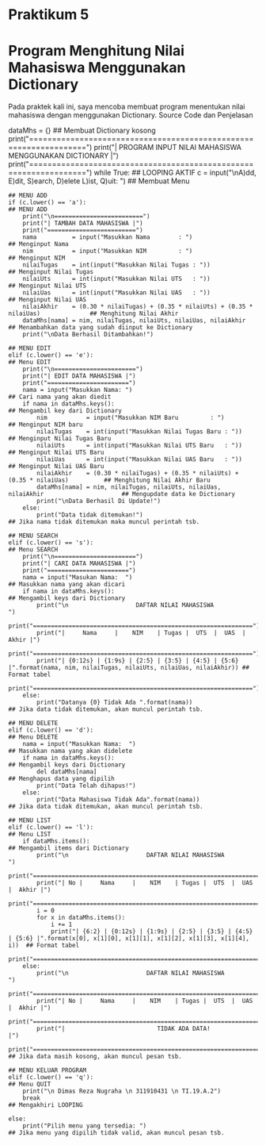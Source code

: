 # Praktikum 5
# Program Menghitung Nilai Mahasiswa Menggunakan Dictionary
Pada praktek kali ini, saya mencoba membuat program menentukan nilai mahasiswa dengan menggunakan Dictionary.
Source Code dan Penjelasan

dataMhs = {}                                                                                     ## Membuat Dictionary kosong
print("==================================================================")
print("|      PROGRAM INPUT NILAI MAHASISWA MENGGUNAKAN DICTIONARY      |")
print("==================================================================")
while True:                                                                                      ## LOOPING AKTIF
    c = input("\nA)dd, E)dit, S)earch, D)elete L)ist, Q)uit: ")                                  ## Membuat Menu
    
    ## MENU ADD
    if (c.lower() == 'a'):                                                                       ## MENU ADD
        print("\n=========================")
        print("| TAMBAH DATA MAHASISWA |")
        print("=========================")
        nama          = input("Masukkan Nama        : ")                                         ## Menginput Nama
        nim           = input("Masukkan NIM         : ")                                         ## Menginput NIM
        nilaiTugas    = int(input("Masukkan Nilai Tugas : "))                                    ## Menginput Nilai Tugas
        nilaiUts      = int(input("Masukkan Nilai UTS   : "))                                    ## Menginput Nilai UTS
        nilaiUas      = int(input("Masukkan Nilai UAS   : "))                                    ## Menginput Nilai UAS
        nilaiAkhir    = (0.30 * nilaiTugas) + (0.35 * nilaiUts) + (0.35 * nilaiUas)              ## Menghitung Nilai Akhir
        dataMhs[nama] = nim, nilaiTugas, nilaiUts, nilaiUas, nilaiAkhir                          ## Menambahkan data yang sudah diinput ke Dictionary
        print("\nData Berhasil Ditambahkan!")

    ## MENU EDIT
    elif (c.lower() == 'e'):                                                                     ## Menu EDIT
        print("\n=======================")
        print("| EDIT DATA MAHASISWA |")
        print("=======================")
        nama = input("Masukkan Nama: ")                                                          ## Cari nama yang akan diedit
        if nama in dataMhs.keys():                                                               ## Mengambil key dari Dictionary
            nim           = input("Masukkan NIM Baru         : ")                                ## Menginput NIM baru
            nilaiTugas    = int(input("Masukkan Nilai Tugas Baru : "))                           ## Menginput Nilai Tugas Baru
            nilaiUts      = int(input("Masukkan Nilai UTS Baru   : "))                           ## Menginput Nilai UTS Baru
            nilaiUas      = int(input("Masukkan Nilai UAS Baru   : "))                           ## Menginput Nilai UAS Baru
            nilaiAkhir    = (0.30 * nilaiTugas) + (0.35 * nilaiUts) + (0.35 * nilaiUas)          ## Menghitung Nilai Akhir Baru
            dataMhs[nama] = nim, nilaiTugas, nilaiUts, nilaiUas, nilaiAkhir                      ## Mengupdate data ke Dictionary
            print("\nData Berhasil Di Update!")
        else:                                                                                    
            print("Data tidak ditemukan!")                                                       ## Jika nama tidak ditemukan maka muncul perintah tsb.

    ## MENU SEARCH
    elif (c.lower() == 's'):                                                                     ## Menu SEARCH
        print("\n=======================")
        print("| CARI DATA MAHASISWA |")
        print("=======================")
        nama = input("Masukan Nama:  ")                                                          ## Masukkan nama yang akan dicari
        if nama in dataMhs.keys():                                                               ## Mengambil keys dari Dictionary
            print("\n                   DAFTAR NILAI MAHASISWA                   ")
            print("==============================================================")
            print("|     Nama     |    NIM    | Tugas |  UTS  |  UAS  |  Akhir |")
            print("==============================================================")
            print("| {0:12s} | {1:9s} | {2:5} | {3:5} | {4:5} | {5:6} |".format(nama, nim, nilaiTugas, nilaiUts, nilaiUas, nilaiAkhir)) ## Format tabel
            print("==============================================================")
        else:
            print("Datanya {0} Tidak Ada ".format(nama))                                        ## Jika data tidak ditemukan, akan muncul perintah tsb.

    ## MENU DELETE
    elif (c.lower() == 'd'):                                                                    ## Menu DELETE
        nama = input("Masukkan Nama:  ")                                                        ## Masukkan nama yang akan didelete
        if nama in dataMhs.keys():                                                              ## Mengambil keys dari Dictionary
            del dataMhs[nama]                                                                   ## Menghapus data yang dipilih
            print("Data Telah dihapus!")
        else:
            print("Data Mahasiswa Tidak Ada".format(nama))                                      ## Jika data tidak ditemukan, akan muncul perintah tsb.

    ## MENU LIST
    elif (c.lower() == 'l'):                                                                    ## Menu LIST
        if dataMhs.items():                                                                     ## Mengambil items dari Dictionary
            print("\n                      DAFTAR NILAI MAHASISWA                    ")
            print("==================================================================")
            print("| No |     Nama     |    NIM    | Tugas |  UTS  |  UAS  |  Akhir |")
            print("==================================================================")
            i = 0
            for x in dataMhs.items():
                i += 1
                print("| {6:2} | {0:12s} | {1:9s} | {2:5} | {3:5} | {4:5} | {5:6} |".format(x[0], x[1][0], x[1][1], x[1][2], x[1][3], x[1][4], i))  ## Format tabel
            print("==================================================================")
        else:
            print("\n                      DAFTAR NILAI MAHASISWA                    ")
            print("==================================================================")
            print("| No |     Nama     |    NIM    | Tugas |  UTS  |  UAS  |  Akhir |")
            print("==================================================================")
            print("|                          TIDAK ADA DATA!                       |")
            print("==================================================================")        ## Jika data masih kosong, akan muncul pesan tsb.

    ## MENU KELUAR PROGRAM
    elif (c.lower() == 'q'):                                                                   ## Menu QUIT
        print("\n Dimas Reza Nugraha \n 311910431 \n TI.19.A.2")
        break                                                                                  ## Mengakhiri LOOPING

    else:
        print("Pilih menu yang tersedia: ")                                                    ## Jika menu yang dipilih tidak valid, akan muncul pesan tsb.
